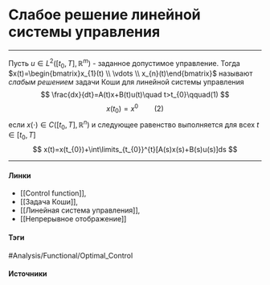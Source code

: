 # Слабое решение линейной системы управления
***
Пусть $u\in L^{2}([t_{0},T],\mathbb{R}^{m})$ - заданное допустимое управление.
Тогда $x(t)=\begin{bmatrix}x_{1}(t) \\ \vdots \\ x_{n}(t)\end{bmatrix}$ называют *слабым решением* задачи Коши для линейной системы управления
$$
\frac{dx}{dt}=A(t)x+B(t)u(t)\quad t>t_{0}\qquad(1)
$$
$$
x(t_{0})=x^{0}\qquad(2)
$$
если $x(\cdot)\in C([t_{0},T],\mathbb{R}^{n})$ и следующее равенство выполняется для всех $t\in[t_{0},T]$
$$
x(t)=x(t_{0})+\int\limits_{t_{0}}^{t}[A(s)x(s)+B(s)u(s)]ds
$$
***
#### Линки
- [[Control function]],
- [[Задача Коши]],
- [[Линейная система управления]],
- [[Непрерывное отображение]]
#### Тэги
 #Analysis/Functional/Optimal_Control 
#### Источники
